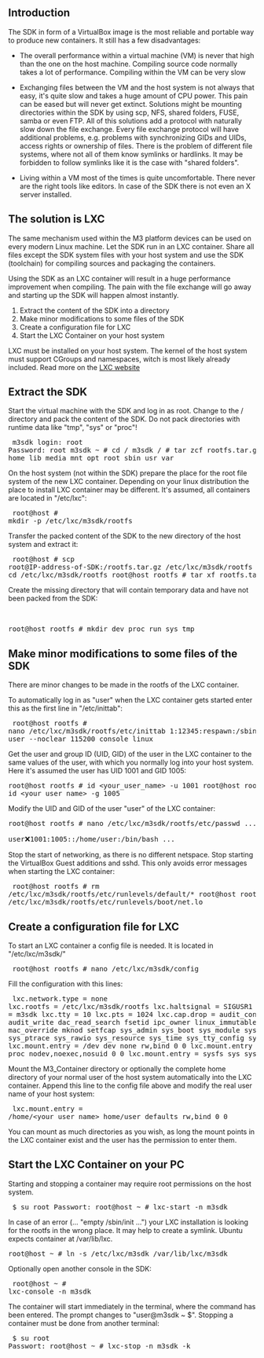 Introduction
---

The SDK in form of a VirtualBox image is the most reliable and portable way to produce new containers. It still has a few disadvantages:

* The overall performance within a virtual machine (VM) is never that high than the one on the host machine. Compiling source code normally takes a lot of performance. Compiling within the VM can be very slow

* Exchanging files between the VM and the host system is not always that easy, it's quite slow and takes a huge amount of CPU power. This pain can be eased but will never get extinct. Solutions might be mounting directories within the SDK by using scp, NFS, shared folders, FUSE, samba or even FTP. All of this solutions add a protocol with naturally slow down the file exchange. Every file exchange protocol will have additional problems, e.g. problems with synchronizing GIDs and UIDs, access rights or ownership of files. There is the problem of different file systems, where not all of them know symlinks or hardlinks. It may be forbidden to follow symlinks like it is the case with "shared folders".

* Living within a VM most of the times is quite uncomfortable. There never are the right tools like editors. In case of the SDK there is not even an X server installed.

The solution is LXC 
---
The same mechanism used within the M3 platform devices can be used on every modern Linux machine. Let the SDK run in an LXC container. Share all files except the SDK system files with your host system and use the SDK (toolchain) for compiling sources and packaging the containers.

Using the SDK as an LXC container will result in a huge performance improvement when compiling. The pain with the file exchange will go away and starting up the SDK will happen almost instantly.

1. Extract the content of the SDK into a directory
2. Make minor modifications to some files of the SDK
3. Create a configuration file for LXC
4. Start the LXC Container on your host system

LXC must be installed on your host system. The kernel of the host system must support CGroups and namespaces, witch is most likely already included. Read more on the [LXC website](https://linuxcontainers.org/lxc/getting-started)

Extract the SDK
---
Start the virtual machine with the SDK and log in as root. Change to the / directory and pack the content of the SDK. Do not pack directories with runtime data like "tmp", "sys" or "proc"!
	<pre>
	m3sdk login: root
	Password: root
	m3sdk ~ # cd /
	m3sdk / # tar zcf rootfs.tar.gz bin etc home lib media mnt opt root sbin usr var
	</pre>

On the host system (not within the SDK) prepare the place for the root file system of the new LXC container. Depending on your linux distribution the place to install LXC container may be different. It's assumed, all containers are located in "/etc/lxc":
	<pre>
	root@host # mkdir -p /etc/lxc/m3sdk/rootfs
	</pre>
	
Transfer the packed content of the SDK to the new directory of the host system and extract it:
    <pre>
	root@host # scp root@IP-address-of-SDK:/rootfs.tar.gz /etc/lxc/m3sdk/rootfs	
    root@host # cd /etc/lxc/m3sdk/rootfs
    root@host rootfs # tar xf rootfs.tar.gz
    </pre>
    
Create the missing directory that will contain temporary data and have not been packed from the SDK:    
    <pre>  
    root@host rootfs # mkdir dev proc run sys tmp
    </pre>
    

Make minor modifications to some files of the SDK
---
There are minor changes to be made in the rootfs of the LXC container.

To automatically log in as "user" when the LXC container gets started enter this as the first line in "/etc/inittab":
    <pre>
    root@host rootfs # nano /etc/lxc/m3sdk/rootfs/etc/inittab
    1:12345:respawn:/sbin/agetty -a user --noclear 115200 console linux
    </pre>
    
Get the user and group ID (UID, GID) of the user in the LXC container to the same values of the user, with which you normally log into your host system. Here it's assumed the user has UID 1001 and GID 1005:
    <pre>
    root@host rootfs # id \<your_user_name\> -u
    1001
    root@host rootfs # id \<your_user_name\> -g
    1005
    </pre>
    
Modify the UID and GID of the user "user" of the LXC container:
    <pre>
    root@host rootfs # nano /etc/lxc/m3sdk/rootfs/etc/passwd
    ...    
    user:x:1001:1005::/home/user:/bin/bash
    ...
    </pre>
    
Stop the start of networking, as there is no different netspace. Stop starting the VirtualBox Guest additions and sshd. This only avoids error messages when starting the LXC container:
    <pre>
    root@host rootfs # rm /etc/lxc/m3sdk/rootfs/etc/runlevels/default/*
    root@host rootfs # rm /etc/lxc/m3sdk/rootfs/etc/runlevels/boot/net.lo
    </pre>
   
    
Create a configuration file for LXC
---
To start an LXC container a config file is needed. It is located in "/etc/lxc/m3sdk/"
    <pre>
    root@host rootfs # nano /etc/lxc/m3sdk/config
    </pre>
    
Fill the configuration with this lines:
    <pre>
    lxc.network.type = none
    lxc.rootfs = /etc/lxc/m3sdk/rootfs
    lxc.haltsignal = SIGUSR1
    lxc.utsname = m3sdk
    lxc.tty = 10
    lxc.pts = 1024
    lxc.cap.drop = audit_control audit_write dac_read_search fsetid ipc_owner linux_immutable mac_admin mac_override mknod setfcap sys_admin sys_boot sys_module sys_pacct sys_ptrace sys_rawio sys_resource sys_time sys_tty_config syslog
    lxc.mount.entry = /dev dev none rw,bind 0 0
    lxc.mount.entry = proc proc proc nodev,noexec,nosuid 0 0
    lxc.mount.entry = sysfs sys sysfs ro 0 0
    </pre>
    
Mount the M3_Container directory  or optionally the complete home directory of your normal user of the host system automatically into the LXC container. Append this line to the config file above and modify the real user name of your host system:
    <pre>
    lxc.mount.entry = /home/\<your_user_name\> home/user defaults rw,bind 0 0
    </pre>
    
You can mount as much directories as you wish, as long the mount points in the LXC container exist and the user has the permission to enter them.

Start the LXC Container on your PC
---
Starting and stopping a container may require root permissions on the host system. 
    <pre>
    $ su root
    Passwort: 
    root@host ~ # lxc-start -n m3sdk
    </pre>

In case of an error (... "empty /sbin/init ...") your LXC installation is looking for the rootfs in the wrong place. It may help to create a symlink. Ubuntu expects container at /var/lib/lxc.
    <pre>
    root@host ~ # ln -s /etc/lxc/m3sdk /var/lib/lxc/m3sdk
    </pre>

Optionally open another console in the SDK:
    <pre>
    root@host ~ # lxc-console -n m3sdk
    </pre>

The container will start immediately in the terminal, where the command has been entered. The prompt changes to "user@m3sdk ~ $". Stopping a container must be done from another terminal:
    <pre>
    $ su root
    Passwort: 
    root@host ~ # lxc-stop -n m3sdk -k
    </pre>
